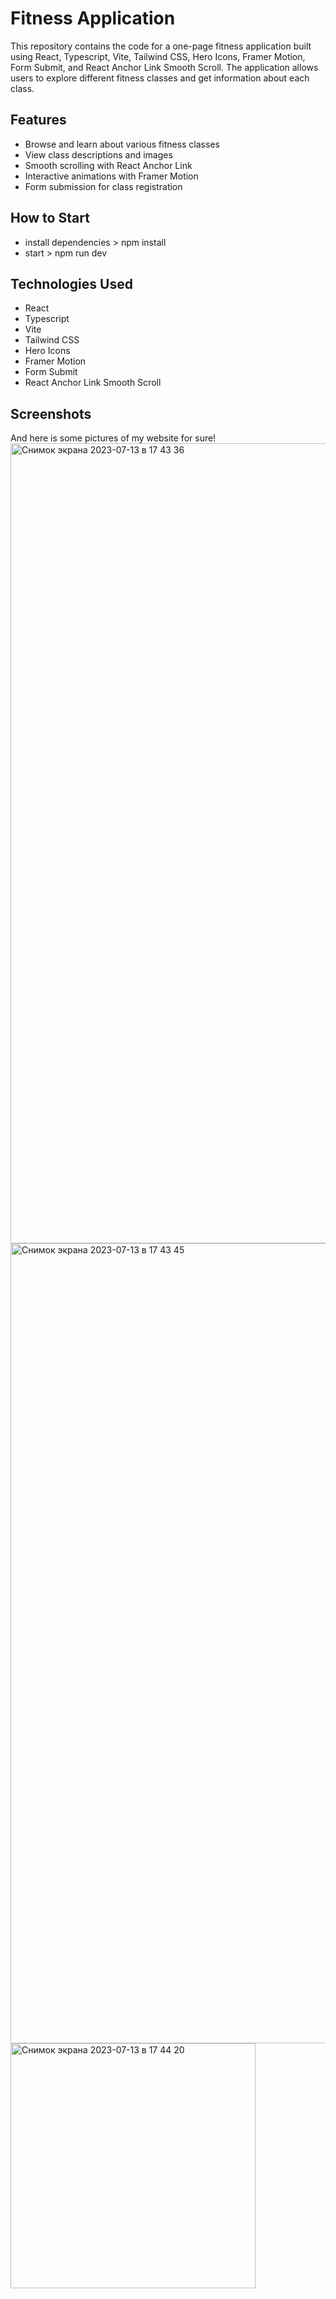 # Fitness Application

This repository contains the code for a one-page fitness application built using React, Typescript, Vite, Tailwind CSS, Hero Icons, Framer Motion, Form Submit, and React Anchor Link Smooth Scroll. The application allows users to explore different fitness classes and get information about each class.

## Features

- Browse and learn about various fitness classes
- View class descriptions and images
- Smooth scrolling with React Anchor Link
- Interactive animations with Framer Motion
- Form submission for class registration

## How to Start
- install dependencies > npm install
- start > npm run dev

## Technologies Used

- React
- Typescript
- Vite
- Tailwind CSS
- Hero Icons
- Framer Motion
- Form Submit
- React Anchor Link Smooth Scroll

## Screenshots

And here is some pictures of my website for sure!
<img width="1280" alt="Снимок экрана 2023-07-13 в 17 43 36" src="https://github.com/commmpotte/gym_ts_rct/assets/95095531/e094ffbf-32b4-4ab4-95e3-94629c878d3e">
<img width="1280" alt="Снимок экрана 2023-07-13 в 17 43 45" src="https://github.com/commmpotte/gym_ts_rct/assets/95095531/1b908908-6dc4-4a79-8726-0d248ef89a89">
<img width="392" alt="Снимок экрана 2023-07-13 в 17 44 20" src="https://github.com/commmpotte/gym_ts_rct/assets/95095531/780cd8f5-6637-4afd-abc7-71dfb754f50a">





